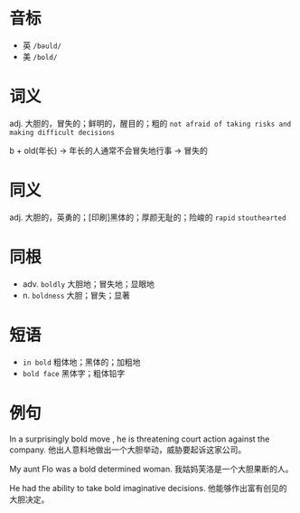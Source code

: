 # 音标

- 英 `/bəuld/`
- 美 `/bold/`

# 词义

adj. 大胆的，冒失的；鲜明的，醒目的；粗的
`not afraid of taking risks and making difficult decisions`



b + old(年长) → 年长的人通常不会冒失地行事 → 冒失的

# 同义

adj. 大胆的，英勇的；[印刷]黑体的；厚颜无耻的；险峻的
`rapid` `stouthearted`

# 同根

- adv. `boldly` 大胆地；冒失地；显眼地
- n. `boldness` 大胆；冒失；显著

# 短语

- `in bold` 粗体地；黑体的；加粗地
- `bold face` 黑体字；粗体铅字

# 例句

In a surprisingly bold move , he is threatening court action against the company.
他出人意料地做出一个大胆举动，威胁要起诉这家公司。

My aunt Flo was a bold determined woman.
我姑妈芙洛是一个大胆果断的人。

He had the ability to take bold imaginative decisions.
他能够作出富有创见的大胆决定。


